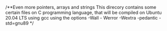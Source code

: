 /**Even more pointers, arrays and strings
This direcory contains some certain files on C programming language,
that will be compiled on Ubuntu 20.04 LTS
using gcc using the options -Wall - Werror -Wextra -pedantic -std=gnu89
*/
